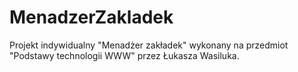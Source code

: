 # MenadzerZakladek
Projekt indywidualny "Menadżer zakładek" wykonany na przedmiot "Podstawy technologii WWW" przez Łukasza Wasiluka.
